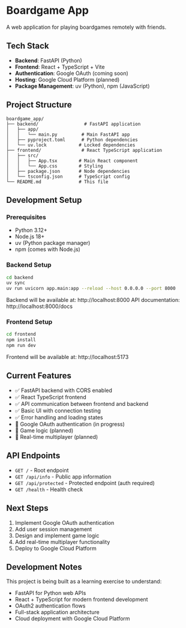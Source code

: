# Boardgame App

A web application for playing boardgames remotely with friends.

## Tech Stack

- **Backend**: FastAPI (Python)
- **Frontend**: React + TypeScript + Vite
- **Authentication**: Google OAuth (coming soon)
- **Hosting**: Google Cloud Platform (planned)
- **Package Management**: uv (Python), npm (JavaScript)

## Project Structure

```
boardgame_app/
├── backend/                 # FastAPI application
│   ├── app/
│   │   └── main.py         # Main FastAPI app
│   ├── pyproject.toml      # Python dependencies
│   └── uv.lock            # Locked dependencies
├── frontend/               # React TypeScript application
│   ├── src/
│   │   ├── App.tsx        # Main React component
│   │   └── App.css        # Styling
│   ├── package.json       # Node dependencies
│   └── tsconfig.json      # TypeScript config
└── README.md              # This file
```

## Development Setup

### Prerequisites
- Python 3.12+
- Node.js 18+
- uv (Python package manager)
- npm (comes with Node.js)

### Backend Setup
```bash
cd backend
uv sync
uv run uvicorn app.main:app --reload --host 0.0.0.0 --port 8000
```

Backend will be available at: http://localhost:8000
API documentation: http://localhost:8000/docs

### Frontend Setup
```bash
cd frontend
npm install
npm run dev
```

Frontend will be available at: http://localhost:5173

## Current Features

- ✅ FastAPI backend with CORS enabled
- ✅ React TypeScript frontend
- ✅ API communication between frontend and backend
- ✅ Basic UI with connection testing
- ✅ Error handling and loading states
- 🚧 Google OAuth authentication (in progress)
- 🚧 Game logic (planned)
- 🚧 Real-time multiplayer (planned)

## API Endpoints

- `GET /` - Root endpoint
- `GET /api/info` - Public app information
- `GET /api/protected` - Protected endpoint (auth required)
- `GET /health` - Health check

## Next Steps

1. Implement Google OAuth authentication
2. Add user session management
3. Design and implement game logic
4. Add real-time multiplayer functionality
5. Deploy to Google Cloud Platform

## Development Notes

This project is being built as a learning exercise to understand:
- FastAPI for Python web APIs
- React + TypeScript for modern frontend development
- OAuth2 authentication flows
- Full-stack application architecture
- Cloud deployment with Google Cloud Platform
